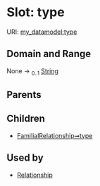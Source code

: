 
# Slot: type




URI: [my_datamodel:type](https://w3id.org/my_org/my_datamodeltype)


## Domain and Range

None &#8594;  <sub>0..1</sub> [String](types/String.md)

## Parents


## Children

 *  [FamilialRelationship➞type](FamilialRelationship_type.md)

## Used by

 * [Relationship](Relationship.md)
